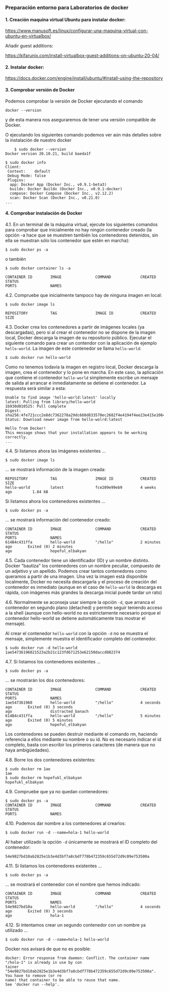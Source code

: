 ### Preparación entorno para Laboratorios de docker

#### 1. Creación maquina virtual Ubuntu para instalar docker:

https://www.manusoft.es/linux/configurar-una-maquina-virtual-con-ubuntu-en-virtualbox/

Añadir guest additions:

https://kifarunix.com/install-virtualbox-guest-additions-on-ubuntu-20-04/

#### 2. Instalar docker:

https://docs.docker.com/engine/install/ubuntu/#install-using-the-repository

#### 3. Comprobar versión de Docker
Podemos comprobar la versión de Docker ejecutando el comando

	docker --version

y de esta manera nos aseguraremos de tener una versión compatible de Docker.

O ejecutando los siguientes comando podemos ver aún más detalles sobre la instalación de nuestro docker

        $ sudo docker --version
	Docker version 20.10.21, build baeda1f

	$ sudo docker info
	Client:
	 Context:    default
	 Debug Mode: false
	 Plugins:
	  app: Docker App (Docker Inc., v0.9.1-beta3)
	  buildx: Docker Buildx (Docker Inc., v0.9.1-docker)
	  compose: Docker Compose (Docker Inc., v2.12.2)
	  scan: Docker Scan (Docker Inc., v0.21.0)
	...

#### 4. Comprobar instalación de Docker

4.1. En un terminal de la máquina virtual, ejecute los siguientes comandos para comprobar que inicialmente no hay ningún contenedor creado
(la opción -a hace que se muestren también los contenedores detenidos, sin ella se muestran sólo los contenedor que estén en
marcha):

	$ sudo docker ps -a

o también

	$ sudo docker container ls -a

	CONTAINER ID        IMAGE               COMMAND             CREATED             STATUS
	PORTS               NAMES

4.2. Compruebe que inicialmente tampoco hay de ninguna imagen en local:

	$ sudo docker image ls

	REPOSITORY          TAG                 IMAGE ID            CREATED             SIZE

4.3. Docker crea los contenedores a partir de imágenes locales (ya descargadas), pero si al crear el contenedor no se dispone de la imagen local, Docker descarga la imagen de su repositorio público. Ejecutar el siguiente comando para crear un contendor con la aplicación de ejemplo `hello-world`. La imagen de este contenedor se llama `hello-world`:

	$ sudo docker run hello-world

Como no tenemos todavía la imagen en registro local, Docker descarga la imagen, crea el contenedor y lo pone en marcha.
En este caso, la aplicación que contiene el contenedor `hello-world` simplemente escribe un mensaje de salida al arrancar e inmediatamente se detiene el contenedor. La respuesta será similar a esta:

	Unable to find image 'hello-world:latest' locally
	latest: Pulling from library/hello-world
	1b930d010525: Pull complete
	Digest: sha256:4fe721ccc2e8dc7362278a29dc660d833570ec2682f4e4194f4ee23e415e1064
	Status: Download newer image from hello-wolrd:latest

	Hello from Docker!
	This message shows that your installation appears to be working correctly.
	...

4.4. Si listamos ahora las imágenes existentes ...

	$ sudo docker image ls

... se mostrará información de la imagen creada:

	REPOSITORY          TAG                 IMAGE ID            CREATED             SIZE
	hello-world         latest              fce209e99eb9        4 weeks ago         1.84 kB

Si listamos ahora los contenedores existentes ...

	$ sudo docker ps -a

... se mostrará información del contenedor creado:

	CONTAINER ID        IMAGE               COMMAND             CREATED             STATUS
	PORTS               NAMES
	614B4c431ffa        hello-world         "/hello"            2 minutes ago       Exited (0) 2 minutes
	ago                 hopeful_elbakyan

4.5. Cada contenedor tiene un identificador (ID) y un nombre distinto. Docker "bautiza" los contenedores con un nombre peculiar, compuesto de un adjetivo y un apellido. Podemos crear tantos contenedores como queramos a partir de una imagen. Una vez la imagen está disponible localmente, Docker no necesita descargarla y el proceso de creación del contenedor es inmediato (aunque en el caso de `hello-world` la descarga es rápida, con imágenes más grandes la descarga inicial puede tardar un rato)

4.6. Normalmente se aconseja usar siempre la opción `-d`, que arranca el contenedor en segundo plano (detached) y permite seguir teniendo acceso a la shell (aunque con hello-world no es estrictamente necesario porque el contenedor hello-world se detiene automáticamente tras mostrar el mensaje).

Al crear el contenedor `hello-world` con la opción `-d` no se muestra el mensaje, simplemente muestra el identificador completo del contenedor.

	$ sudo docker run -d hello-world
	1ae54736196021523a2b21c123fd671253e62150daccd882374

4.7. Si listamos los contenedores existentes ...

	$ sudo docker ps -a

... se mostrarán los dos contenedores:

	CONTAINER ID        IMAGE               COMMAND             CREATED             STATUS
	PORTS               NAMES
	1ae547361960        hello-world         "/hello"            4 seconds ago       Exited (0) 3 seconds
	ago                 distracted_banach
	614B4c431ffa        hello-world         "/hello"            5 minutes ago       Exited (0) 5 minutes
	ago                 hopeful_elbakyan

Los contenedores se pueden destruir mediante el comando rm, haciendo referencia a ellos mediante su nombre o su id.
No es necesario indicar el id completo, basta con escribir los primeros caracteres (de manera que no haya ambigüedades).

4.8. Borre los dos contenedores existentes:

	$ sudo docker rm 1ae
	1ae
	$ sudo docker rm hopefukl_elbakyan
	hopefukl_elbakyan

4.9. Compruebe que ya no quedan contenedores:

	$ sudo docker ps -a
	CONTAINER ID        IMAGE               COMMAND             CREATED             STATUS
	PORTS               NAMES

4.10. Podemos dar nombre a los contenedores al crearlos:

	$ sudo docker run -d --name=hola-1 hello-world

Al haber utilizado la opción `-d` únicamente se mostrará el ID completo del contenedor:

	54e9827bd10ab2825e1b3e4d3bf7a8cbdf778b472359c655d72d9c09e753500a

4.11. Si listamos los contenedores existentes ...

	$ sudo docker ps -a

... se mostrará el contenedor con el nombre que hemos indicado:

	CONTAINER ID        IMAGE               COMMAND             CREATED             STATUS
	PORTS               NAMES
	54e9827bd10a        hello-world         "/hello"            4 seconds ago       Exited (0) 3 seconds
	ago                 hola-1

4.12. Si intentamos crear un segundo contenedor con un nombre ya utilizado ...

	$ sudo docker run -d --name=hola-1 hello-world

Docker nos avisará de que no es posible:

	docker: Error response from daemon: Conflict. The container name "/hola-1" is already in use by con
	tainer "54e9827bd10ab2825e1b3e4d3bf7a8cbdf778b472359c655d72d9c09e753500a". You have to remove (or re
	name) that container to be able to reuse that name.
	See 'docker run --help'.
